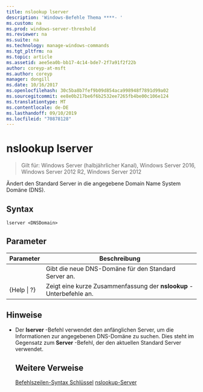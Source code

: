 ```yaml
---
title: nslookup lserver
description: 'Windows-Befehle Thema ****- '
ms.custom: na
ms.prod: windows-server-threshold
ms.reviewer: na
ms.suite: na
ms.technology: manage-windows-commands
ms.tgt_pltfrm: na
ms.topic: article
ms.assetid: aee5ea0b-bb17-4c14-bde7-2f7a91f2f22b
author: coreyp-at-msft
ms.author: coreyp
manager: dongill
ms.date: 10/16/2017
ms.openlocfilehash: 30c5ba8b7fef9b09d854aca998948f7891d99a02
ms.sourcegitcommit: ee8e0b217be6f6b2532ee7265fb4be00c106e124
ms.translationtype: MT
ms.contentlocale: de-DE
ms.lasthandoff: 09/10/2019
ms.locfileid: "70878128"
---
```

# <a name="nslookup-lserver"></a>nslookup lserver

>Gilt für: Windows Server (halbjährlicher Kanal), Windows Server 2016, Windows Server 2012 R2, Windows Server 2012

Ändert den Standard Server in die angegebene Domain Name System Domäne (DNS).
## <a name="syntax"></a>Syntax
```
lserver <DNSDomain> 
```
## <a name="parameters"></a>Parameter

|    Parameter    |                      Beschreibung                      |
|-----------------|-------------------------------------------------------|
|   <DNSDomain>   | Gibt die neue DNS-Domäne für den Standard Server an.  |
| {Help &#124; ?} | Zeigt eine kurze Zusammenfassung der **nslookup** -Unterbefehle an. |

## <a name="remarks"></a>Hinweise
- Der **lserver** -Befehl verwendet den anfänglichen Server, um die Informationen zur angegebenen DNS-Domäne zu suchen. Dies steht im Gegensatz zum **Server** -Befehl, der den aktuellen Standard Server verwendet.
  ## <a name="additional-references"></a>Weitere Verweise
  [Befehlszeilen-Syntax Schlüssel](command-line-syntax-key.md)
  [nslookup-Server](nslookup-server.md)

